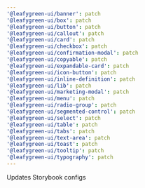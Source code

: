 ```yaml
---
'@leafygreen-ui/banner': patch
'@leafygreen-ui/box': patch
'@leafygreen-ui/button': patch
'@leafygreen-ui/callout': patch
'@leafygreen-ui/card': patch
'@leafygreen-ui/checkbox': patch
'@leafygreen-ui/confirmation-modal': patch
'@leafygreen-ui/copyable': patch
'@leafygreen-ui/expandable-card': patch
'@leafygreen-ui/icon-button': patch
'@leafygreen-ui/inline-definition': patch
'@leafygreen-ui/lib': patch
'@leafygreen-ui/marketing-modal': patch
'@leafygreen-ui/menu': patch
'@leafygreen-ui/radio-group': patch
'@leafygreen-ui/segmented-control': patch
'@leafygreen-ui/select': patch
'@leafygreen-ui/table': patch
'@leafygreen-ui/tabs': patch
'@leafygreen-ui/text-area': patch
'@leafygreen-ui/toast': patch
'@leafygreen-ui/tooltip': patch
'@leafygreen-ui/typography': patch
---
```


Updates Storybook configs
